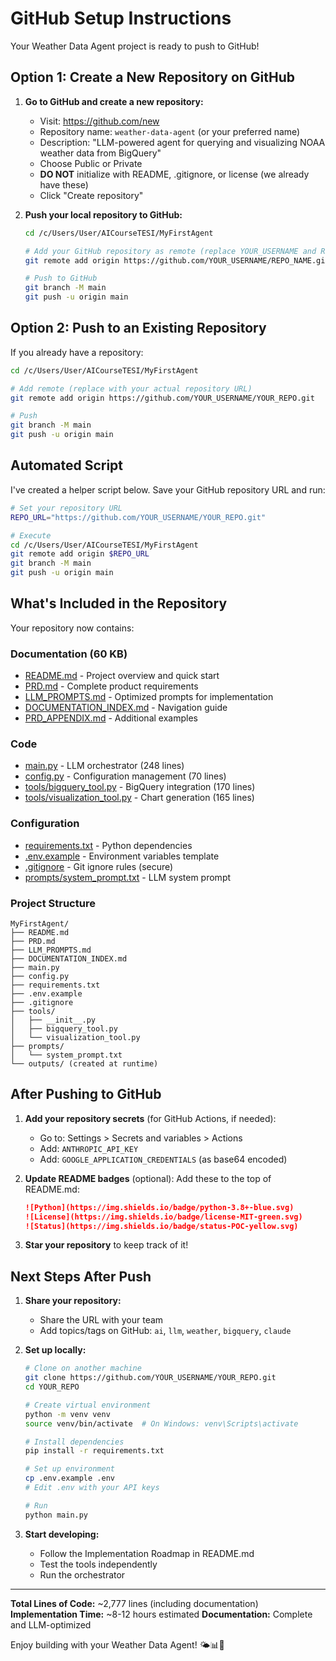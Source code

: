 # GitHub Setup Instructions

Your Weather Data Agent project is ready to push to GitHub!

## Option 1: Create a New Repository on GitHub

1. **Go to GitHub and create a new repository:**
   - Visit: https://github.com/new
   - Repository name: `weather-data-agent` (or your preferred name)
   - Description: "LLM-powered agent for querying and visualizing NOAA weather data from BigQuery"
   - Choose Public or Private
   - **DO NOT** initialize with README, .gitignore, or license (we already have these)
   - Click "Create repository"

2. **Push your local repository to GitHub:**
   ```bash
   cd /c/Users/User/AICourseTESI/MyFirstAgent

   # Add your GitHub repository as remote (replace YOUR_USERNAME and REPO_NAME)
   git remote add origin https://github.com/YOUR_USERNAME/REPO_NAME.git

   # Push to GitHub
   git branch -M main
   git push -u origin main
   ```

## Option 2: Push to an Existing Repository

If you already have a repository:

```bash
cd /c/Users/User/AICourseTESI/MyFirstAgent

# Add remote (replace with your actual repository URL)
git remote add origin https://github.com/YOUR_USERNAME/YOUR_REPO.git

# Push
git branch -M main
git push -u origin main
```

## Automated Script

I've created a helper script below. Save your GitHub repository URL and run:

```bash
# Set your repository URL
REPO_URL="https://github.com/YOUR_USERNAME/YOUR_REPO.git"

# Execute
cd /c/Users/User/AICourseTESI/MyFirstAgent
git remote add origin $REPO_URL
git branch -M main
git push -u origin main
```

## What's Included in the Repository

Your repository now contains:

### Documentation (60 KB)
- [README.md](README.md) - Project overview and quick start
- [PRD.md](PRD.md) - Complete product requirements
- [LLM_PROMPTS.md](LLM_PROMPTS.md) - Optimized prompts for implementation
- [DOCUMENTATION_INDEX.md](DOCUMENTATION_INDEX.md) - Navigation guide
- [PRD_APPENDIX.md](PRD_APPENDIX.md) - Additional examples

### Code
- [main.py](main.py) - LLM orchestrator (248 lines)
- [config.py](config.py) - Configuration management (70 lines)
- [tools/bigquery_tool.py](tools/bigquery_tool.py) - BigQuery integration (170 lines)
- [tools/visualization_tool.py](tools/visualization_tool.py) - Chart generation (165 lines)

### Configuration
- [requirements.txt](requirements.txt) - Python dependencies
- [.env.example](.env.example) - Environment variables template
- [.gitignore](.gitignore) - Git ignore rules (secure)
- [prompts/system_prompt.txt](prompts/system_prompt.txt) - LLM system prompt

### Project Structure
```
MyFirstAgent/
├── README.md
├── PRD.md
├── LLM_PROMPTS.md
├── DOCUMENTATION_INDEX.md
├── main.py
├── config.py
├── requirements.txt
├── .env.example
├── .gitignore
├── tools/
│   ├── __init__.py
│   ├── bigquery_tool.py
│   └── visualization_tool.py
├── prompts/
│   └── system_prompt.txt
└── outputs/ (created at runtime)
```

## After Pushing to GitHub

1. **Add your repository secrets** (for GitHub Actions, if needed):
   - Go to: Settings > Secrets and variables > Actions
   - Add: `ANTHROPIC_API_KEY`
   - Add: `GOOGLE_APPLICATION_CREDENTIALS` (as base64 encoded)

2. **Update README badges** (optional):
   Add these to the top of README.md:
   ```markdown
   ![Python](https://img.shields.io/badge/python-3.8+-blue.svg)
   ![License](https://img.shields.io/badge/license-MIT-green.svg)
   ![Status](https://img.shields.io/badge/status-POC-yellow.svg)
   ```

3. **Star your repository** to keep track of it!

## Next Steps After Push

1. **Share your repository:**
   - Share the URL with your team
   - Add topics/tags on GitHub: `ai`, `llm`, `weather`, `bigquery`, `claude`

2. **Set up locally:**
   ```bash
   # Clone on another machine
   git clone https://github.com/YOUR_USERNAME/YOUR_REPO.git
   cd YOUR_REPO

   # Create virtual environment
   python -m venv venv
   source venv/bin/activate  # On Windows: venv\Scripts\activate

   # Install dependencies
   pip install -r requirements.txt

   # Set up environment
   cp .env.example .env
   # Edit .env with your API keys

   # Run
   python main.py
   ```

3. **Start developing:**
   - Follow the Implementation Roadmap in README.md
   - Test the tools independently
   - Run the orchestrator

---

**Total Lines of Code:** ~2,777 lines (including documentation)
**Implementation Time:** ~8-12 hours estimated
**Documentation:** Complete and LLM-optimized

Enjoy building with your Weather Data Agent! 🌤️📊🤖
